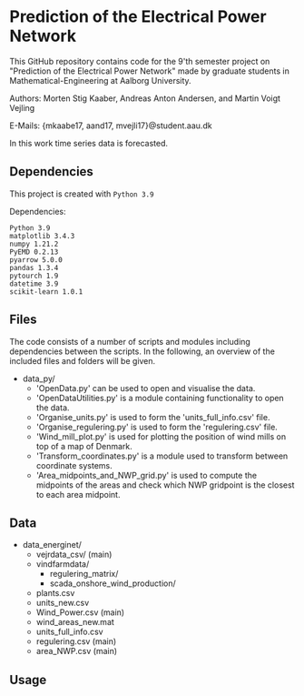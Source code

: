# Prediction of the Electrical Power Network
This GitHub repository contains code for the 9'th semester project on "Prediction of the Electrical Power Network" made by graduate students in Mathematical-Engineering at Aalborg University.

Authors:	Morten Stig Kaaber, Andreas Anton Andersen, and Martin Voigt Vejling

E-Mails:	{mkaabe17, aand17, mvejli17}@student.aau.dk

In this work time series data is forecasted.


## Dependencies
This project is created with `Python 3.9`

Dependencies:
```
Python 3.9
matplotlib 3.4.3
numpy 1.21.2
PyEMD 0.2.13
pyarrow 5.0.0
pandas 1.3.4
pytourch 1.9
datetime 3.9
scikit-learn 1.0.1
```

## Files
The code consists of a number of scripts and modules including dependencies between the scripts. In the following, an overview of the included files and folders will be given.

- data_py/
	- 'OpenData.py' can be used to open and visualise the data.
	- 'OpenDataUtilities.py' is a module containing functionality to open the data.
	- 'Organise_units.py' is used to form the 'units_full_info.csv' file.
	- 'Organise_regulering.py' is used to form the 'regulering.csv' file.
	- 'Wind_mill_plot.py' is used for plotting the position of wind mills on top of a map of Denmark.
	- 'Transform_coordinates.py' is a module used to transform between coordinate systems.
	- 'Area_midpoints_and_NWP_grid.py' is used to compute the midpoints of the areas and check which NWP gridpoint is the closest to each area midpoint.


## Data
- data_energinet/
  - vejrdata_csv/ (main)
  - vindfarmdata/
    - regulering_matrix/
    - scada_onshore_wind_production/
  - plants.csv
  - units_new.csv
  - Wind_Power.csv (main)
  - wind_areas_new.mat
  - units_full_info.csv
  - regulering.csv (main)
  - area_NWP.csv (main)


## Usage

